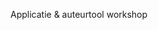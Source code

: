
<img style="border:0;box-shadow:0 0 0px rgba(0, 0, 0, 0.15)" data-src="resources/logotrans.png">

<p>Applicatie & auteurtool workshop</p>
